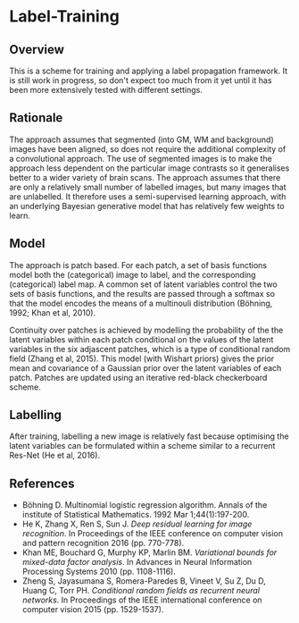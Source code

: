 # Label-Training
## Overview
This is a scheme for training and applying a label propagation framework. It is still work in progress, so don't expect too much from it yet until it has been more extensively tested with different settings.

## Rationale
The approach assumes that segmented (into GM, WM and background) images have been aligned, so does not require the additional complexity of a convolutional approach.
The use of segmented images is to make the approach less dependent on the particular image contrasts so it generalises better to a wider variety of brain scans.
The approach assumes that there are only a relatively small number of labelled images, but many images that are unlabelled.  It therefore uses a semi-supervised learning approach, with an underlying Bayesian generative model that has relatively few weights to learn.

## Model
The approach is patch based. For each patch, a set of basis functions model both the (categorical) image to label, and the corresponding (categorical) label map.  A common set of latent variables control the two sets of basis functions, and the results are passed through a softmax so that the model encodes the means of a multinouli distribution (Böhning, 1992; Khan et al, 2010).

Continuity over patches is achieved by modelling the probability of the the latent variables within each patch conditional on the values of the latent variables in the six adjascent patches, which is a type of conditional random field (Zhang et al, 2015).  This model (with Wishart priors) gives the prior mean and covariance of a Gaussian prior over the latent variables of each patch.  Patches are updated using an iterative red-black checkerboard scheme.

## Labelling
After training, labelling a new image is relatively fast because optimising the latent variables can be formulated within a scheme similar to a recurrent Res-Net (He et al, 2016).

## References
* Böhning D. Multinomial logistic regression algorithm. Annals of the institute of Statistical Mathematics. 1992 Mar 1;44(1):197-200.
* He K, Zhang X, Ren S, Sun J. _Deep residual learning for image recognition_. In Proceedings of the IEEE conference on computer vision and pattern recognition 2016 (pp. 770-778).
* Khan ME, Bouchard G, Murphy KP, Marlin BM. _Variational bounds for mixed-data factor analysis_. In Advances in Neural Information Processing Systems 2010 (pp. 1108-1116).
* Zheng S, Jayasumana S, Romera-Paredes B, Vineet V, Su Z, Du D, Huang C, Torr PH. _Conditional random fields as recurrent neural networks_. In Proceedings of the IEEE international conference on computer vision 2015 (pp. 1529-1537).
